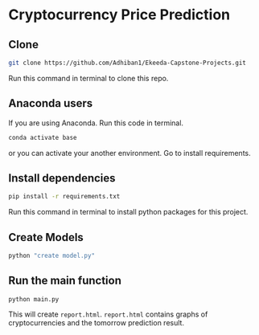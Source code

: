 # Cryptocurrency Price Prediction

## Clone
```bash
git clone https://github.com/Adhiban1/Ekeeda-Capstone-Projects.git
```
Run this command in terminal to clone this repo.
## Anaconda users
If you are using Anaconda. Run this code in terminal.
```bash
conda activate base
```
or you can activate your another environment. Go to install requirements.

## Install dependencies
```bash
pip install -r requirements.txt
```
Run this command in terminal to install python packages for this project.
## Create Models
```bash
python "create model.py"
```
## Run the main function
```
python main.py
```
This will create `report.html`. `report.html` contains graphs of cryptocurrencies and the tomorrow prediction result.
